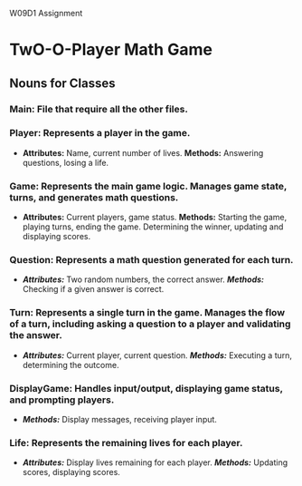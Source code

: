 W09D1 Assignment

# TwO-O-Player Math Game

## Nouns for Classes

### Main: File that require all the other files.

### Player: Represents a player in the game.
- **Attributes:** Name, current number of lives. **Methods:** Answering questions, losing a life.

### Game: Represents the main game logic. Manages game state, turns, and generates math questions.
- **Attributes:** Current players, game status. **Methods:** Starting the game, playing turns, ending the game. Determining the winner, updating and displaying scores.

### Question: Represents a math question generated for each turn.
- ***Attributes:*** Two random numbers, the correct answer. ***Methods:*** Checking if a given answer is correct.

### Turn: Represents a single turn in the game. Manages the flow of a turn, including asking a question to a player and validating the answer.
- ***Attributes:*** Current player, current question. ***Methods:*** Executing a turn, determining the outcome.

### DisplayGame: Handles input/output, displaying game status, and prompting players.
- ***Methods:*** Display messages, receiving player input.

### Life: Represents the remaining lives for each player.
- ***Attributes:*** Display lives remaining for each player. ***Methods:*** Updating scores, displaying scores.

